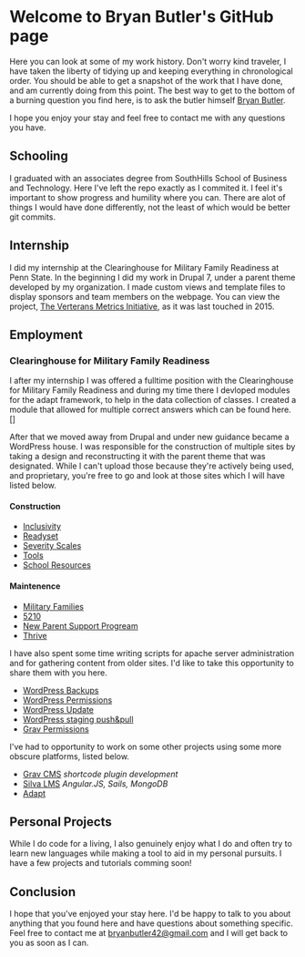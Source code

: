 # Welcome to Bryan Butler's GitHub page

Here you can look at some of my work history. Don't worry kind traveler, I have taken the liberty of tidying up and keeping everything in chronological order. You should be able to get a snapshot of the work that I have done, and am currently doing from this point. The best way to get to the bottom of a burning question you find here, is to ask the butler himself [Bryan Butler](mailto:bryanbutler42@gmail.com).

I hope you enjoy your stay and feel free to contact me with any questions you have.

## Schooling
I graduated with an associates degree from SouthHills School of Business and Technology. Here I've left the repo exactly as I commited it. I feel it's important to show progress and humility where you can. There are alot of things I would have done differently, not the least of which would be better git commits.


## Internship
I did my internship at the Clearinghouse for Military Family Readiness at Penn State. In the beginning I did my work in Drupal 7, under a parent theme developed by my organization. I made custom views and template files to display sponsors and team members on the webpage. You can view the project, [The Verterans Metrics Initiative](tvmi.militaryfamilies.psu.edu), as it was last touched in 2015.

## Employment
### Clearinghouse for Military Family Readiness
I after my internship I was offered a fulltime position with the Clearinghouse for Military Family Readiness and during my time there I devloped modules for the adapt framework, to help in the data collection of classes. I created a module that allowed for multiple correct answers which can be found here.[]

After that we moved away from Drupal and under new guidance became a WordPress house. I was responsible for the construction of multiple sites by taking a design and reconstructing it with the parent theme that was designated. While I can't upload those because they're actively being used, and proprietary, you're free to go and look at those sites which I will have listed below.

#### Construction
- [Inclusivity](https://talktoyourkids.info/)
- [Readyset](https://readyset.psu.edu/)
- [Severity Scales](https://severityscales.militaryfamilies.psu.edu/)
- [Tools](https://tools.militaryfamilies.psu.edu/my-account/)
- [School Resources](https://schoolresources.militaryfamilies.psu.edu/)

#### Maintenence
- [Military Families](https://militaryfamilies.psu.edu/)
- [5210](https://5210.psu.edu/)
- [New Parent Support Progream](https://armynpsp.militaryfamilies.psu.edu/)
- [Thrive](https://thrive.psu.edu/)

I have also spent some time writing scripts for apache server administration and for gathering content from older sites. I'd like to take this opportunity to share them with you here.
- [WordPress Backups](https://github.com/BryanButler/UsefulScripts/blob/master/backup-wp.sh)
- [WordPress Permissions](https://github.com/BryanButler/UsefulScripts/blob/master/push-pull-wp.sh)
- [WordPress Update](https://github.com/BryanButler/UsefulScripts/blob/master/update-site.sh)
- [WordPress staging push&pull](https://github.com/BryanButler/UsefulScripts/blob/master/push-pull-wp.sh)
- [Grav Permissions](https://github.com/BryanButler/UsefulScripts/blob/master/grav-permissions.sh)


I've had to opportunity to work on some other projects using some more obscure platforms, listed below.
- [Grav CMS](https://getgrav.org/) *shortcode plugin development*
- [Silva LMS](https://sites.psu.edu/silva/) *Angular.JS, Sails, MongoDB*
- [Adapt](https://www.adaptlearning.org/)

## Personal Projects
While I do code for a living, I also genuinely enjoy what I do and often try to learn new languages while making a tool to aid in my personal pursuits. I have a few projects and tutorials comming soon!

## Conclusion
I hope that you've enjoyed your stay here. I'd be happy to talk to you about anything that you found here and have questions about something specific. Feel free to contact me at [bryanbutler42@gmail.com](mailto:bryanbutler42@gmail.com) and I will get back to you as soon as I can.
